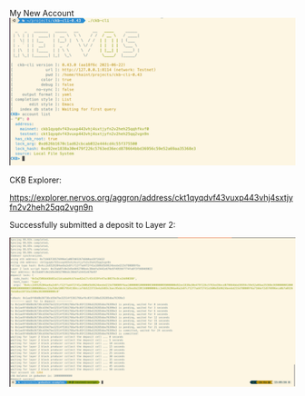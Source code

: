 My New Account 
![Alt text](./account.png?raw=true "Optional Title")

CKB Explorer:

https://explorer.nervos.org/aggron/address/ckt1qyqdvf43vuxp443vhj4sxtjyfn2v2heh25qq2vgn9n

Successfully submitted a deposit to Layer 2:

![Alt text](./deposit.png?raw=true "deposit")

